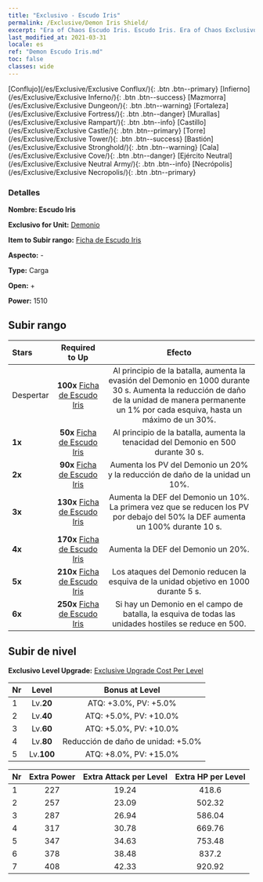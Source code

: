 ```yaml
---
title: "Exclusivo - Escudo Iris"
permalink: /Exclusive/Demon Iris Shield/
excerpt: "Era of Chaos Escudo Iris. Escudo Iris. Era of Chaos Exclusivo Escudo Iris. Demonio Exclusivo."
last_modified_at: 2021-03-31
locale: es
ref: "Demon Escudo Iris.md"
toc: false
classes: wide
---
```

 [Conflujo](/es/Exclusive/Exclusive Conflux/){: .btn .btn--primary} [Infierno](/es/Exclusive/Exclusive Inferno/){: .btn .btn--success} [Mazmorra](/es/Exclusive/Exclusive Dungeon/){: .btn .btn--warning} [Fortaleza](/es/Exclusive/Exclusive Fortress/){: .btn .btn--danger} [Murallas](/es/Exclusive/Exclusive Rampart/){: .btn .btn--info} [Castillo](/es/Exclusive/Exclusive Castle/){: .btn .btn--primary} [Torre](/es/Exclusive/Exclusive Tower/){: .btn .btn--success} [Bastión](/es/Exclusive/Exclusive Stronghold/){: .btn .btn--warning} [Cala](/es/Exclusive/Exclusive Cove/){: .btn .btn--danger} [Ejército Neutral](/es/Exclusive/Exclusive Neutral Army/){: .btn .btn--info} [Necrópolis](/es/Exclusive/Exclusive Necropolis/){: .btn .btn--primary} 

### Detalles
 **Nombre: Escudo Iris** 

 **Exclusivo for Unit:** [Demonio](/es/units/Demon/) 

 **Item to Subir rango:** [Ficha de Escudo Iris](/es/Items/con_913/)

 **Aspecto:** -

 **Type:** Carga

 **Open:** +

 **Power:** 1510

## Subir rango

  |     Stars    |  Required to Up | Efecto |
  |:-------------|:---------------:|:---------------:|
  |  Despertar  | **100x** [Ficha de Escudo Iris](/es/Items/con_913/) | Al principio de la batalla, aumenta la evasión del Demonio en 1000 durante 30 s. Aumenta la reducción de daño de la unidad de manera permanente un 1% por cada esquiva, hasta un máximo de un 30%. |
  | **1x** <i class="fas fa-star"/> | **50x** [Ficha de Escudo Iris](/es/Items/con_913/) | Al principio de la batalla, aumenta la tenacidad del Demonio en 500 durante 30 s. |
  | **2x** <i class="fas fa-star"/> | **90x** [Ficha de Escudo Iris](/es/Items/con_913/) | Aumenta los PV del Demonio un 20% y la reducción de daño de la unidad un 10%. |
  | **3x** <i class="fas fa-star"/> | **130x** [Ficha de Escudo Iris](/es/Items/con_913/) | Aumenta la DEF del Demonio un 10%. La primera vez que se reducen los PV por debajo del 50% la DEF aumenta un 100% durante 10 s. |
  | **4x** <i class="fas fa-star"/> | **170x** [Ficha de Escudo Iris](/es/Items/con_913/) | Aumenta la DEF del Demonio un 20%. |
  | **5x** <i class="fas fa-star"/> | **210x** [Ficha de Escudo Iris](/es/Items/con_913/) | Los ataques del Demonio reducen la esquiva de la unidad objetivo en 1000 durante 5 s. |
  | **6x** <i class="fas fa-star"/> | **250x** [Ficha de Escudo Iris](/es/Items/con_913/) | Si hay un Demonio en el campo de batalla, la esquiva de todas las unidades hostiles se reduce en 500. |


## Subir de nivel
 **Exclusivo Level Upgrade:** [Exclusive Upgrade Cost Per Level](/Exclusive/ExclusiveUpgradeCostPerLevel/)

  |  Nr  |   Level  | Bonus at Level |
  |:-----|:--------:|:--------------:|
  | 1 | Lv.**20** | ATQ: +3.0%, PV: +5.0% |
  | 2 | Lv.**40** | ATQ: +5.0%, PV: +10.0% |
  | 3 | Lv.**60** | ATQ: +5.0%, PV: +10.0% |
  | 4 | Lv.**80** | Reducción de daño de unidad: +5.0% |
  | 5 | Lv.**100** | ATQ: +8.0%, PV: +15.0% |


  |  Nr  |  Extra Power | Extra Attack per Level | Extra HP per Level |
  |:-----|:--------:|:--------:|:--------:|
  | 1 | 227 | 19.24 | 418.6 |
  | 2 | 257 | 23.09 | 502.32 |
  | 3 | 287 | 26.94 | 586.04 |
  | 4 | 317 | 30.78 | 669.76 |
  | 5 | 347 | 34.63 | 753.48 |
  | 6 | 378 | 38.48 | 837.2 |
  | 7 | 408 | 42.33 | 920.92 |


